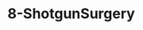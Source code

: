 <!--
 * @Author: your name
 * @Date: 2021-02-06 13:42:52
 * @LastEditTime: 2021-02-06 14:06:31
 * @LastEditors: your name
 * @Description: In User Settings Edit
 * @FilePath: /vuepress-starter/docs/PersonalStyle/Code/BadCodes/8-ShotgunSurgery.md
-->
# 8-ShotgunSurgery